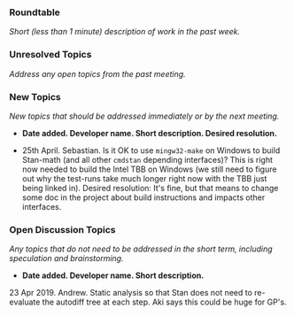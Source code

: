 ### Roundtable
_Short (less than 1 minute) description of work in the past week._

### Unresolved Topics
_Address any open topics from the past meeting._

### New Topics
_New topics that should be addressed immediately or by the next
meeting._
* __Date added. Developer name.  Short description.  Desired resolution.__

* 25th April. Sebastian. Is it OK to use `mingw32-make` on Windows to build Stan-math (and all other `cmdstan` depending interfaces)? This is right now needed to build the Intel TBB on Windows (we still need to figure out why the test-runs take much longer right now with the TBB just being linked in). Desired resolution: It's fine, but that means to change some doc in the project about build instructions and impacts other interfaces.

### Open Discussion Topics

_Any topics that do not need to be addressed in the short term,
including speculation and brainstorming._

* __Date added. Developer name.  Short description.__

23 Apr 2019. Andrew.  Static analysis so that Stan does not need to re-evaluate the autodiff tree at each step.  Aki says this could be huge for GP's.